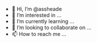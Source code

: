 - 👋 Hi, I’m @assheade
- 👀 I’m interested in ...
- 🌱 I’m currently learning ...
- 💞️ I’m looking to collaborate on ...
- 📫 How to reach me ...

<!---
assheade/assheade is a ✨ special ✨ repository because its `README.md` (this file) appears on your GitHub profile.
You can click the Preview link to take a look at your changes.
--->
